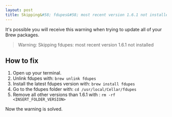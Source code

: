 ```yaml
---
layout: post
title: Skipping&#58; fdupes&#58; most recent version 1.6.1 not installed
---
```


It's possible you will receive this warning when trying to update all of your Brew packages.

> Warning: Skipping fdupes: most recent version 1.6.1 not installed

## How to fix

1. Open up your terminal.
2. Unlink fdupes with: `brew unlink fdupes`
3. Install the latest fdupes version with: `brew install fdupes`
4. Go to the fdupes folder with: `cd /usr/local/Cellar/fdupes`
5. Remove all other versions than 1.6.1 with : `rm -rf <INSERT_FOLDER_VERSION>`

Now the warning is solved.